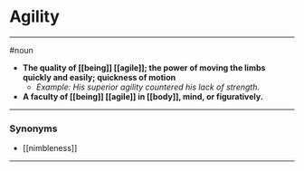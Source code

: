 # Agility
---
#noun
- **The quality of [[being]] [[agile]]; the power of moving the limbs quickly and easily; quickness of motion**
	- _Example: His superior agility countered his lack of strength._
- **A faculty of [[being]] [[agile]] in [[body]], mind, or figuratively.**
---
### Synonyms
- [[nimbleness]]
---

